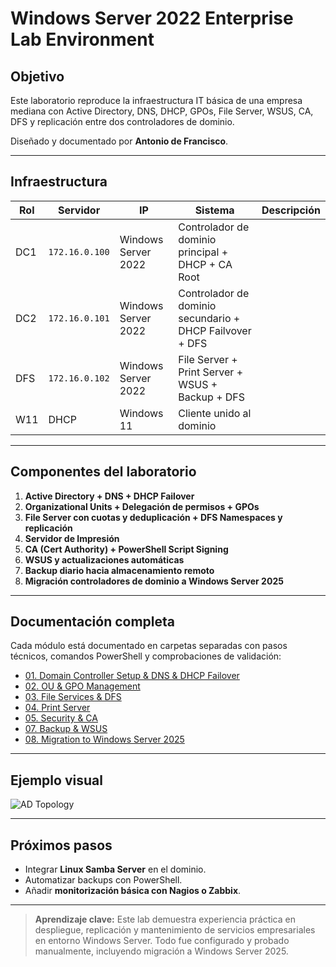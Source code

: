 # Windows Server 2022 Enterprise Lab Environment

## Objetivo
Este laboratorio reproduce la infraestructura IT básica de una empresa mediana con Active Directory, DNS, DHCP, GPOs, File Server, WSUS, CA, DFS y replicación entre dos controladores de dominio.

Diseñado y documentado por **Antonio de Francisco**.

---

## Infraestructura

| Rol | Servidor | IP | Sistema | Descripción |
|------|-----------|---------|--------------|-------------|
| DC1 | `172.16.0.100` | Windows Server 2022 | Controlador de dominio principal + DHCP + CA Root |
| DC2 | `172.16.0.101` | Windows Server 2022 | Controlador de dominio secundario + DHCP Failvover + DFS|
| DFS | `172.16.0.102` | Windows Server 2022 | File Server + Print Server + WSUS + Backup + DFS|
| W11 | DHCP | Windows 11 | Cliente unido al dominio |

---

## Componentes del laboratorio
1. **Active Directory + DNS + DHCP Failover**
2. **Organizational Units + Delegación de permisos + GPOs**
3. **File Server con cuotas y deduplicación + DFS Namespaces y replicación**
4. **Servidor de Impresión**
5. **CA (Cert Authority) + PowerShell Script Signing**
6. **WSUS y actualizaciones automáticas**
7. **Backup diario hacia almacenamiento remoto**
8. **Migración controladores de dominio a Windows Server 2025**

---

## Documentación completa
Cada módulo está documentado en carpetas separadas con pasos técnicos, comandos PowerShell y comprobaciones de validación:

- [01. Domain Controller Setup & DNS & DHCP Failover](./01_Domain_Controller_Setup.md)
- [02. OU & GPO Management](./gpo_configuration.md)
- [03. File Services & DFS](./file_server_dfs.md)
- [04. Print Server](./print_server.md)
- [05. Security & CA](./certificates_and_powershell_signing.md)
- [07. Backup & WSUS](./backup_and_wsus.md)
- [08. Migration to Windows Server 2025](./migration_steps.md)

---

## Ejemplo visual

![AD Topology](./screenshots/ad_topology.png)

---

## Próximos pasos
- Integrar **Linux Samba Server** en el dominio.
- Automatizar backups con PowerShell.
- Añadir **monitorización básica con Nagios o Zabbix**.

---

> **Aprendizaje clave:** Este lab demuestra experiencia práctica en despliegue, replicación y mantenimiento de servicios empresariales en entorno Windows Server. Todo fue configurado y probado manualmente, incluyendo migración a Windows Server 2025.
